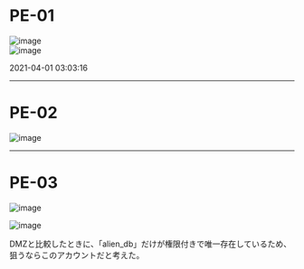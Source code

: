 # PE-01
![image](https://github.com/user-attachments/assets/54988558-252e-40ed-9e92-d27046133dc4)  
![image](https://github.com/user-attachments/assets/d3e38a69-be49-4863-a0e7-307f435f4ed6)  

2021-04-01 03:03:16

***

# PE-02
![image](https://github.com/user-attachments/assets/8d641584-5bc3-4d5d-8224-2a8b442d8b74)

***
# PE-03
![image](https://github.com/user-attachments/assets/b3772446-e598-4722-b504-69302e7da88c)

![image](https://github.com/user-attachments/assets/cda9413e-d5b2-4f59-9b44-5186a8951df5)

DMZと比較したときに、「alien_db」だけが権限付きで唯一存在しているため、狙うならこのアカウントだと考えた。


